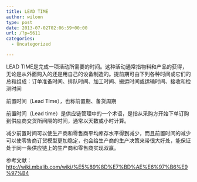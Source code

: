 ```yaml
---
title: LEAD TIME
author: wiloon
type: post
date: 2013-07-02T02:06:59+00:00
url: /?p=5611
categories:
  - Uncategorized

---
```

LEAD TIME是完成一项活动所需要的时间。这种活动通常指物料和产品的获得，无论是从外面购入的还是用自己的设备制造的。提前期可由下列各种时间或它们的总和组成：订单准备时间、排队时间、加工时间、搬运时间或运输时间、接收和检测时间

前置时间（Lead Time），也称前置期、备货周期

前置时间（Lead time）是供应链管理中的一个术语，是指从采购方开始下单订购到供应商交货所间隔的时间，通常以天数或小时计算。

减少前置时间可以使生产商和零售商平均库存水平得到减少，而且前置时间的减少可以使零售商订货模型更加稳定，也会给生产商的生产决策来带很大好处，能保证处于同一条供应链上的生产商和零售商实现双赢。


  参考文献：http://wiki.mbalib.com/wiki/%E5%89%8D%E7%BD%AE%E6%97%B6%E9%97%B4
